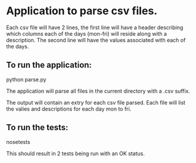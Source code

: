 Application to parse csv files.
===============================

Each csv file will have 2 lines, the first line will have a header describing which columns each of the days (mon-fri) will reside along with a description. The second line will have the values associated with each of the days.

To run the application:
-----------------------

  python parse.py

The application will parse all files in the current directory with a .csv suffix.

The output will contain an extry for each csv file parsed. Each file will list the valies and descriptions for each day mon to fri.

To run the tests:
-----------------

  nosetests

This should result in 2 tests being run with an OK status.
